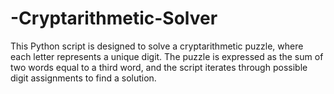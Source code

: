 # -Cryptarithmetic-Solver

This Python script is designed to solve a cryptarithmetic puzzle, where each letter represents a unique digit. The puzzle is expressed as the sum of two words equal to a third word, and the script iterates through possible digit assignments to find a solution.
